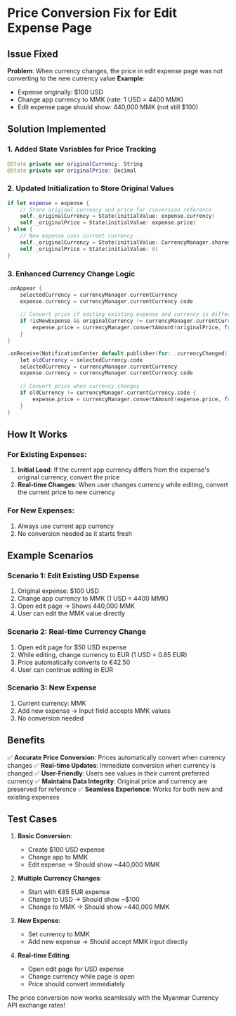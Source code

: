 # Price Conversion Fix for Edit Expense Page

## Issue Fixed
**Problem**: When currency changes, the price in edit expense page was not converting to the new currency value
**Example**: 
- Expense originally: $100 USD
- Change app currency to MMK (rate: 1 USD = 4400 MMK)
- Edit expense page should show: 440,000 MMK (not still $100)

## Solution Implemented

### 1. Added State Variables for Price Tracking
```swift
@State private var originalCurrency: String
@State private var originalPrice: Decimal
```

### 2. Updated Initialization to Store Original Values
```swift
if let expense = expense {
    // Store original currency and price for conversion reference
    self._originalCurrency = State(initialValue: expense.currency)
    self._originalPrice = State(initialValue: expense.price)
} else {
    // New expense uses current currency
    self._originalCurrency = State(initialValue: CurrencyManager.shared.currentCurrency.code)
    self._originalPrice = State(initialValue: 0)
}
```

### 3. Enhanced Currency Change Logic
```swift
.onAppear {
    selectedCurrency = currencyManager.currentCurrency
    expense.currency = currencyManager.currentCurrency.code
    
    // Convert price if editing existing expense and currency is different
    if !isNewExpense && originalCurrency != currencyManager.currentCurrency.code {
        expense.price = currencyManager.convertAmount(originalPrice, from: originalCurrency, to: currencyManager.currentCurrency.code)
    }
}

.onReceive(NotificationCenter.default.publisher(for: .currencyChanged)) { _ in
    let oldCurrency = selectedCurrency.code
    selectedCurrency = currencyManager.currentCurrency
    expense.currency = currencyManager.currentCurrency.code
    
    // Convert price when currency changes
    if oldCurrency != currencyManager.currentCurrency.code {
        expense.price = currencyManager.convertAmount(expense.price, from: oldCurrency, to: currencyManager.currentCurrency.code)
    }
}
```

## How It Works

### For Existing Expenses:
1. **Initial Load**: If the current app currency differs from the expense's original currency, convert the price
2. **Real-time Changes**: When user changes currency while editing, convert the current price to new currency

### For New Expenses:
1. Always use current app currency
2. No conversion needed as it starts fresh

## Example Scenarios

### Scenario 1: Edit Existing USD Expense
1. Original expense: $100 USD
2. Change app currency to MMK (1 USD = 4400 MMK)
3. Open edit page → Shows 440,000 MMK
4. User can edit the MMK value directly

### Scenario 2: Real-time Currency Change
1. Open edit page for $50 USD expense
2. While editing, change currency to EUR (1 USD = 0.85 EUR)
3. Price automatically converts to €42.50
4. User can continue editing in EUR

### Scenario 3: New Expense
1. Current currency: MMK
2. Add new expense → Input field accepts MMK values
3. No conversion needed

## Benefits

✅ **Accurate Price Conversion**: Prices automatically convert when currency changes
✅ **Real-time Updates**: Immediate conversion when currency is changed
✅ **User-Friendly**: Users see values in their current preferred currency
✅ **Maintains Data Integrity**: Original price and currency are preserved for reference
✅ **Seamless Experience**: Works for both new and existing expenses

## Test Cases

1. **Basic Conversion**:
   - Create $100 USD expense
   - Change app to MMK
   - Edit expense → Should show ~440,000 MMK

2. **Multiple Currency Changes**:
   - Start with €85 EUR expense  
   - Change to USD → Should show ~$100
   - Change to MMK → Should show ~440,000 MMK

3. **New Expense**:
   - Set currency to MMK
   - Add new expense → Should accept MMK input directly

4. **Real-time Editing**:
   - Open edit page for USD expense
   - Change currency while page is open
   - Price should convert immediately

The price conversion now works seamlessly with the Myanmar Currency API exchange rates!
